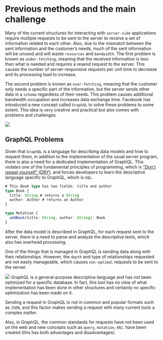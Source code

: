 # Previous methods and the main challenge

Many of the current structures for interacting with `server-side` applications require multiple requests to be sent to the server to receive a set of information related to each other. Also, due to the mismatch between the sent information and the customer’s needs, much of the sent information will be unused and will waste `resources` and `bandwidth`. The first problem is known as `under-fetching`, meaning that the received information is less than what is needed and requires a resend request to the server. This causes the number of server-responsive requests per unit time to decrease and its processing load to increase.

The second problem is known as `over-fetching`, meaning that the customer only needs a specific part of the information, but the server sends other data in a `schema` regardless of their needs. This problem causes additional bandwidth occupation and increases data exchange time. Facebook has introduced a new concept called `GraphQL` to solve these problems to some extent. This idea is very creative and practical but also comes with problems and challenges.

![](https://lh3.googleusercontent.com/e8kqfRVjEZ9Dl3MaZv_8Iq7XddcvZweVOpgu_EvJrGCtRdsBV9wDHKbWlax_ogP8FRf3CJlr1QSVw9oLej4xsvATgH9tKAu5w76P6JU58Rt2JdwvNLEuNZYwNGKCT2h6sAWQIkzUdlgxD_BXhL5VS0k)

## GraphQL Problems

Given that `GraphQL` is a language for describing data models and how to request them, in addition to the implementation of the usual server program, there is also a need for a dedicated implementation of GraphQL. This violates one of the fundamental principles of programming, which is ["Don't repeat yourself" (DRY)](https://en.wikipedia.org/wiki/Don%27t_repeat_yourself), and forces developers to learn the descriptive language specific to GraphQL, which is `GQL`.

```typescript
# This Book type has two fields: title and author
type Book {
  title: String # returns a String
  author: Author # returns an Author
}

type Mutation {
  addBook(title: String, author: String): Book
}
```

After the data model is described in GraphQL, for each request sent to the server, there is a need to parse and analyze the descriptive texts, which also has overhead processing.

One of the things that is managed in GraphQL is sending data along with their relationships. However, the `depth` and type of relationships requested are not easily manageable, which causes `non-optimal` requests to be sent to the server.

![](https://lh3.googleusercontent.com/S9I5sW06-vEr5kaiIrnY62bK0Lhjicez34hrY-DRT6Mf_ihUzb5MsV6C0JYQ2fsuo35gXMVx2qOxR6KaIpZ-XXsJfKw-ZmnCnBWyq1tFS1icNJYTJjpHKfbESOE82hgScy7ZdnKhdy-2il3-r07Jnj8)
GraphQL is a general-purpose descriptive language and has not been optimized for a specific database. In fact, this tool has no view of what implementation has been done in other structures and certainly no specific optimization has been made on it.

Sending a request in GraphQL is not in common and popular formats such as `JSON`, and this factor makes sending a request with many current tools a complex matter.

Also, in GraphQL, the common standards for requests have not been used on the web and new concepts such as `query`, `mutation`, etc. have been created (this has both advantages and disadvantages).
